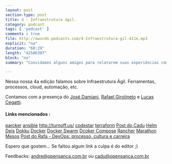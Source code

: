 ```yaml
---
layout: post
section-type: post
title: 4 - Infraestrutura ágil.
category: podcast
tags: [ 'podcast' ]
comments : true
file: http://awscdn.podcasts.com/4-Infraestrutura-gil-411e.mp3
explicit: "no"
duration: "60:29"
length: "42586307"
block: "no"
summary: "Convidamos alguns amigos para relatarem suas experiências com infraestrutura ágil"

---
```


Nessa nossa 4a edição falamos sobre Infraestrutura Ágil. Ferramentas, processos, cloud, automação, etc.

Contamos com a presença do <a href="https://www.linkedin.com/in/damianijr/">José Damiani</a>, <a href="https://www.linkedin.com/in/girolineto/">Rafael Girolineto</a> e <a href="https://www.linkedin.com/in/lucas-cegatti-b2b0b3a/">Lucas Cegatti</a>.

<h4>Links mencionados :</h4>

<a href="https://www.packer.io/intro/index.html">parcker</a>
<a href="https://www.ansible.com/">ansible</a>
<a href="http://turnoff.us/">http://turnoff.us/</a>
<a href="https://aws.amazon.com/pt/codestar/">codestar</a>
<a href="http://terraform.io">terraform</a>
<a href="https://thecode.pub/creating-your-cloud-servers-with-terraform-bfa01a499bad">Post do Cadu</a>
<a href="https://github.com/kubernetes/helm">Helm</a>
<a href="https://deis.com/">Deis</a>
<a href="https://github.com/dokku/dokku">Dokku</a>
<a href="https://www.docker.com/get-docker">Docker</a>
<a href="https://github.com/docker/swarm">Docker Swarm</a>
<a href="https://github.com/docker/compose">Dcoker Compose</a>
<a href="http://rancher.com/">Rancher</a>
<a href="https://mesosphere.github.io/marathon/">Marathon</a>
<a href="http://mesos.apache.org/">Mesos</a>
<a href="https://medium.com/@rafapg/5648f5e0be08 - DevOps: processo, cultura e carreira">Post do Rafa - DevOps: processo, cultura e carreira</a>

Espero que gostem... Se faltou algum link a culpa é do editor ;)

Feedbacks: andre@opensanca.com.br ou cadu@opensanca.com.br
